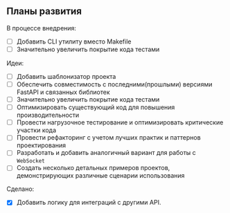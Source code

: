 ## Планы развития

В процессе внедрения:

-   [ ] Добавить CLI утилиту вместо Makefile
-   [ ] Значительно увеличить покрытие кода тестами

Идеи:

-   [ ] Добавить шаблонизатор проекта
-   [ ] Обеспечить совместимость с последними(прошлыми) версиями FastAPI и связанных библиотек
-   [ ] Значительно увеличить покрытие кода тестами
-   [ ] Оптимизировать существующий код для повышения производительности
-   [ ] Провести нагрузочное тестирование и оптимизировать критические участки кода
-   [ ] Провести рефакторинг с учетом лучших практик и паттернов проектирования
-   [ ] Разработать и добавить аналогичный вариант для работы с `WebSocket`
-   [ ] Создать несколько детальных примеров проектов, демонстрирующих различные сценарии использования
<!-- -   [ ] Усовершенствовать механизм выполнения фоновых задач (`background tasks`) -->
<!-- -   [ ] Улучшить реализацию периодических задач, подобных тем, что представлены в `fastapi-utils` -->
<!-- -   [ ] Расширить документацию, добавив больше практических руководств и рекомендаций по применению -->
<!-- -   [ ] Исследовать возможности интеграции с популярными инструментами экосистемы FastAPI -->

Сделано:

-   [x] Добавить логику для интеграций с другими API.

